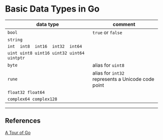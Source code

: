 # Basic Data Types in Go

data type | comment
--------- | -------
`bool` | `true` or `false`
`string` | 
`int  int8  int16  int32  int64` | 
`uint uint8 uint16 uint32 uint64 uintptr` | 
`byte` | alias for `uint8`
`rune` | alias for `int32` <br/> represents a Unicode code point
`float32 float64` | 
`complex64 complex128` | 

-------------
## References
[A Tour of Go](https://tour.golang.org/)

```go

```